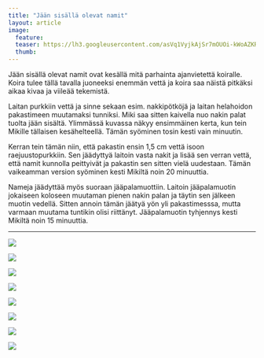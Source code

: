 ```yaml
---
title: "Jään sisällä olevat namit"
layout: article
image:
  feature:
  teaser: https://lh3.googleusercontent.com/asVq1VyjkAjSr7mOUOi-kWoAZKR5gzb7cphlUg1efhw=w245
  thumb:
---
```


Jään sisällä olevat namit ovat kesällä mitä parhainta ajanvietettä koiralle. Koira tulee tällä tavalla juoneeksi enemmän vettä ja koira saa näistä pitkäksi aikaa kivaa ja viileää tekemistä.

Laitan purkkiin vettä ja sinne sekaan esim. nakkipötköjä ja laitan helahoidon pakastimeen muutamaksi tunniksi. Miki saa sitten kaivella nuo nakin palat tuolta jään sisältä. Ylimmässä kuvassa näkyy ensimmäinen kerta, kun tein Mikille tällaisen kesähelteellä. Tämän syöminen tosin kesti vain minuutin.

Kerran tein tämän niin, että pakastin ensin 1,5 cm vettä isoon raejuustopurkkiin. Sen jäädyttyä laitoin vasta nakit ja lisää sen verran vettä, että namit kunnolla peittyivät ja pakastin sen sitten vielä uudestaan. Tämän vaikeamman version syöminen kesti Mikiltä noin 20 minuuttia. 

Nameja jäädyttää myös suoraan jääpalamuottiin. Laitoin jääpalamuotin jokaiseen koloseen muutaman pienen nakin palan ja täytin sen jälkeen muotin vedellä. Sitten annoin tämän jäätyä yön yli pakastimesssa, mutta varmaan muutama tuntikin olisi riittänyt. Jääpalamuotin tyhjennys kesti Mikiltä noin 15 minuuttia.

---

[![](https://lh3.googleusercontent.com/IoOT-Y4wCbnJ_K7S-BREC8TZjJ781z73FYxTqh-dVxE=w800)](https://lh3.googleusercontent.com/IoOT-Y4wCbnJ_K7S-BREC8TZjJ781z73FYxTqh-dVxE=s0)

[![](https://lh3.googleusercontent.com/gz-EY1rDs6C8WPwku_oBtXoZWjdqBcHyzV7uFq0vGQI=w800)](https://lh3.googleusercontent.com/gz-EY1rDs6C8WPwku_oBtXoZWjdqBcHyzV7uFq0vGQI=s0)

[![](https://lh3.googleusercontent.com/8E6gUiHbP3YLmRR2Q65MsaiTysc0LhhoXoppx0-DyGs=w800)](https://lh3.googleusercontent.com/8E6gUiHbP3YLmRR2Q65MsaiTysc0LhhoXoppx0-DyGs=s0)

[![](https://lh3.googleusercontent.com/gc44YigMpKIYrVomfimat_mcU1LTc2_ezxUEqnpUctY=w800)](https://lh3.googleusercontent.com/gc44YigMpKIYrVomfimat_mcU1LTc2_ezxUEqnpUctY=s0)

[![](https://lh3.googleusercontent.com/GwTudBZdXkp5LlggSmQC9Nio6TnTKq6q6Jz50OocY3o=w800)](https://lh3.googleusercontent.com/GwTudBZdXkp5LlggSmQC9Nio6TnTKq6q6Jz50OocY3o=s0)

[![](https://lh3.googleusercontent.com/PJzBvYZurVuImui05aSBZzPiBsULdkzvZedRNIO0qjzaCU-tJNqh4qEkNukTA9GE0ut6IQMfLgQhAFmugFxig-OpXMsL5oBi4j7GbjA81UyD496p6DopuGIIPGvBvxvARYrugQ0OQsiBgUuC41rbxsaJ5LPZcwnTWgE6FGOofvg0p6zkvJgvLwfCQhYsNxSlY9G6huMiSBcRvbmAMBraWhSp6DhzlCaZiTEkSB2Rzl2vSV4njCIE2DIKx-f6Dt6-i9vZ4FOG1FNBArierZC5ycpKshmgnRzN37AbEzSQSQX-HwsGwbHupdMC5okPmbm2xrGOhYXAf57KIfDcFv3zvuVXNqMxMJIpg24AGosV6iZ4a9EK9MpjheRpTdednJgwcMIxfcS_PT96D-L1NeCO6z8Gyp2JqCZ14x4KACNI14NLPaZv_jkXjajhAaVY3i2Ul1XitUbkZUw5WWCj8sxm8tYie9B5spY2xh6ONz0WRz2fYTCLVAleLrLlP4vKlTkh7-jIRA=w800)](https://lh3.googleusercontent.com/PJzBvYZurVuImui05aSBZzPiBsULdkzvZedRNIO0qjzaCU-tJNqh4qEkNukTA9GE0ut6IQMfLgQhAFmugFxig-OpXMsL5oBi4j7GbjA81UyD496p6DopuGIIPGvBvxvARYrugQ0OQsiBgUuC41rbxsaJ5LPZcwnTWgE6FGOofvg0p6zkvJgvLwfCQhYsNxSlY9G6huMiSBcRvbmAMBraWhSp6DhzlCaZiTEkSB2Rzl2vSV4njCIE2DIKx-f6Dt6-i9vZ4FOG1FNBArierZC5ycpKshmgnRzN37AbEzSQSQX-HwsGwbHupdMC5okPmbm2xrGOhYXAf57KIfDcFv3zvuVXNqMxMJIpg24AGosV6iZ4a9EK9MpjheRpTdednJgwcMIxfcS_PT96D-L1NeCO6z8Gyp2JqCZ14x4KACNI14NLPaZv_jkXjajhAaVY3i2Ul1XitUbkZUw5WWCj8sxm8tYie9B5spY2xh6ONz0WRz2fYTCLVAleLrLlP4vKlTkh7-jIRA=s0)

[![](https://lh3.googleusercontent.com/5v514lSn5TEO7UW_vcEc3mxhLcvoaNsaOtrJwlbvC1V2vuJu2TcdoqhfpfcwyAstauBs2sX4iL3aYxtWwcBj_CcWFFvkDtqJerbK8JCXPCP16U4d8lGWFSGcQg5fTv-uzwDgvjU6FMB7Umlv5zjNacSsyGIpqidKrKhHC1kZhvhp_KkTm3mur_XtYDrpUNsCa-zgvq5H30A3zq1ZWDuOf0mtU7Br3l5vmuCLiSTcgfJL2Wy5S3Abgdgn2f6KVpdfAW5n7XmBDD6BmyTnGPqTgbB81Y3lP9B851zTdoPWstdrEXBe5G4BOvmKH8sZ8UqRcK1yv5BB8HFYl1N1fADL3GG3OOHZNu1WNstwabw5dLiOTehDe3VJYsYc2ri0uT-1K7mH7dikzTEzBbgmorBMcx0UGWn4gwK3mBkvRxJftLMY0v0MDDqrKKJR85oD0zCNEWvlcebh7Llfz2MNmiQ5eJTgWwKBmCtJr-3gtsAk8nrSYeF3Shd7Iy7oD576xk8AxJuR1A=w800)](https://lh3.googleusercontent.com/5v514lSn5TEO7UW_vcEc3mxhLcvoaNsaOtrJwlbvC1V2vuJu2TcdoqhfpfcwyAstauBs2sX4iL3aYxtWwcBj_CcWFFvkDtqJerbK8JCXPCP16U4d8lGWFSGcQg5fTv-uzwDgvjU6FMB7Umlv5zjNacSsyGIpqidKrKhHC1kZhvhp_KkTm3mur_XtYDrpUNsCa-zgvq5H30A3zq1ZWDuOf0mtU7Br3l5vmuCLiSTcgfJL2Wy5S3Abgdgn2f6KVpdfAW5n7XmBDD6BmyTnGPqTgbB81Y3lP9B851zTdoPWstdrEXBe5G4BOvmKH8sZ8UqRcK1yv5BB8HFYl1N1fADL3GG3OOHZNu1WNstwabw5dLiOTehDe3VJYsYc2ri0uT-1K7mH7dikzTEzBbgmorBMcx0UGWn4gwK3mBkvRxJftLMY0v0MDDqrKKJR85oD0zCNEWvlcebh7Llfz2MNmiQ5eJTgWwKBmCtJr-3gtsAk8nrSYeF3Shd7Iy7oD576xk8AxJuR1A=ws0)

[![](https://lh3.googleusercontent.com/aUrFqwLhSZZGY-GKPXNPUbbIk8hrmIct66nCIjOST16aU994iFK1ogNIr8Bvo37SOKq1uk5JWIQV0MI8B_bdeJAAC3dadDutVV6nuN2dDMWdgj_sHxFQSLpCzd2XjQVGAZLwrDp9mWRvy9E6D9wbXJHJVSHEpikeJ9EpMrQqbyi4sIct5V62OoYupRUN71RXqP2AuHNxJVF4En74QPuc4_GLqvGK8OoU_ngN4tfK5cxjS_aWQLsOWetgkk9JM2U6YFpdpYMR9PvdeQr-Rsu7TuH9Sssc-z_trLbHoIFziQ6HBdHfZLnoC6ljbcra2ZSb-vLR4S5_f0_X03lUXLO9nAsLWbBugPUVdJlq6Yz5tNFgWZx28fTSL9mDnueGOHTdBtuOMVf5Dt7f6UhCVU693TA2Mdutr9SBwBOoij24VN1VqrLjLKts1Y-ikyAamtm6eTF10GUhvWqb1Gxs47nY9OrQqZWm_bQHEkhjFDirRF0kLQQnTbeeWk_V9jrGywmQBZOkHQ=w800)](https://lh3.googleusercontent.com/aUrFqwLhSZZGY-GKPXNPUbbIk8hrmIct66nCIjOST16aU994iFK1ogNIr8Bvo37SOKq1uk5JWIQV0MI8B_bdeJAAC3dadDutVV6nuN2dDMWdgj_sHxFQSLpCzd2XjQVGAZLwrDp9mWRvy9E6D9wbXJHJVSHEpikeJ9EpMrQqbyi4sIct5V62OoYupRUN71RXqP2AuHNxJVF4En74QPuc4_GLqvGK8OoU_ngN4tfK5cxjS_aWQLsOWetgkk9JM2U6YFpdpYMR9PvdeQr-Rsu7TuH9Sssc-z_trLbHoIFziQ6HBdHfZLnoC6ljbcra2ZSb-vLR4S5_f0_X03lUXLO9nAsLWbBugPUVdJlq6Yz5tNFgWZx28fTSL9mDnueGOHTdBtuOMVf5Dt7f6UhCVU693TA2Mdutr9SBwBOoij24VN1VqrLjLKts1Y-ikyAamtm6eTF10GUhvWqb1Gxs47nY9OrQqZWm_bQHEkhjFDirRF0kLQQnTbeeWk_V9jrGywmQBZOkHQ=s0)
